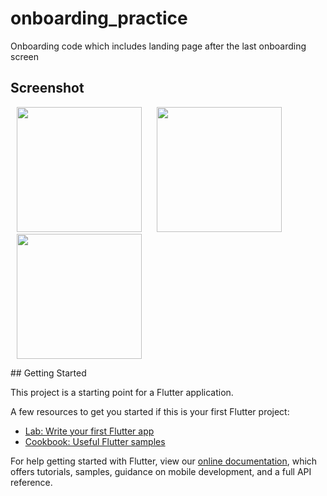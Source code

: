 # onboarding_practice

Onboarding code which includes landing page after the last onboarding screen

## Screenshot
<p>
  <img src = "https://user-images.githubusercontent.com/54916682/128576561-5d53fed3-09d2-4885-80f7-c7ed979f53cc.png" width = "200px" hspace="10"/>
  <img src = "https://user-images.githubusercontent.com/54916682/128576574-aa1399bf-f713-4bab-ae18-33ad1b4acbf4.png" width = "200px" hspace="10"/>
  <img src = "https://user-images.githubusercontent.com/54916682/128576374-be7fefc3-d1b8-4736-8e55-11cc258e68a4.png" width = "200px" hspace="10"/>
</p>
## Getting Started

This project is a starting point for a Flutter application.

A few resources to get you started if this is your first Flutter project:

- [Lab: Write your first Flutter app](https://flutter.dev/docs/get-started/codelab)
- [Cookbook: Useful Flutter samples](https://flutter.dev/docs/cookbook)

For help getting started with Flutter, view our
[online documentation](https://flutter.dev/docs), which offers tutorials,
samples, guidance on mobile development, and a full API reference.
